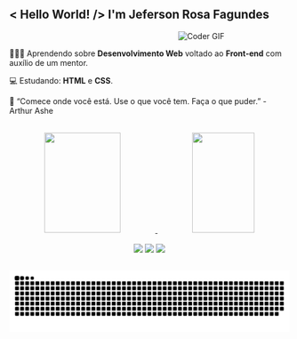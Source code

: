 ## < Hello World! /> I'm Jeferson Rosa Fagundes

  <img align="right" src="https://i.pinimg.com/originals/e4/26/70/e426702edf874b181aced1e2fa5c6cde.gif" alt="Coder GIF" width="200"><br>

  <div align="left">
    <p align="left">👨🏽‍🎓 Aprendendo sobre <b>Desenvolvimento Web</b> voltado ao <b>Front-end</b> com auxílio de um mentor.</p>
    <p>💻 Estudando: <b>HTML</b> e <b>CSS</b>.</p>
    <p>🥇 “Comece onde você está. Use o que você tem. Faça o que puder.” - Arthur Ashe</p>
  </div><br>

<div align="center">
  <a href="https://github.com/jefersonfagundes">
  <img width="52%" height="180em" src="https://github-readme-stats.vercel.app/api?username=jefersonfagundes&show_icons=true&title_color=61dafb&icon_color=61dafb&text_color=ffffff&bg_color=20232a&include_all_commits=true&count_private=true"/>
  <img width="47%" height="180em" src="https://github-readme-stats.vercel.app/api/top-langs/?username=jefersonfagundes&layout=compact&langs_count=7&title_color=61dafb&icon_color=61dafb&text_color=ffffff&bg_color=20232a"/>
</div><br>
  
<div align="center">
  <a href="https://api.whatsapp.com/send?phone=5548988348705"><img src="https://img.shields.io/badge/WhatsApp-20232a?style=for-the-badge&logo=whatsapp&logoColor=61dafb" target="_blank"></a>
  <a href="mailto:jefersonfagundess@gmail.com"><img src="https://img.shields.io/badge/Gmail-20232a?style=for-the-badge&logo=gmail&logoColor=61dafb" target="_blank"></a>
  <a href="https://www.instagram.com/jefagundess/" target="_blank"><img src="https://img.shields.io/badge/-Instagram-20232a?style=for-the-badge&logo=instagram&logoColor=61dafb" target="_blank"></a>
</div>
  
  ##
  
  ![Snake animation](https://github.com/jefersonfagundes/jefersonfagundes/blob/output/github-contribution-grid-snake.svg)
